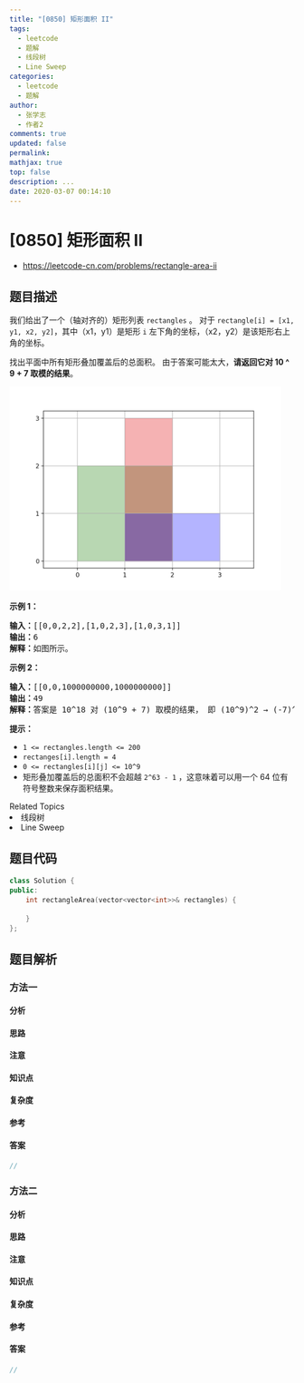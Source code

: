 ```yaml
---
title: "[0850] 矩形面积 II"
tags:
  - leetcode
  - 题解
  - 线段树
  - Line Sweep
categories:
  - leetcode
  - 题解
author:
  - 张学志
  - 作者2
comments: true
updated: false
permalink:
mathjax: true
top: false
description: ...
date: 2020-03-07 00:14:10
---
```



# [0850] 矩形面积 II
* https://leetcode-cn.com/problems/rectangle-area-ii


## 题目描述

<p>我们给出了一个（轴对齐的）矩形列表&nbsp;<code>rectangles</code>&nbsp;。 对于&nbsp;<code>rectangle[i] = [x1, y1, x2, y2]</code>，其中（x1，y1）是矩形&nbsp;<code>i</code>&nbsp;左下角的坐标，（x2，y2）是该矩形右上角的坐标。</p>

<p>找出平面中所有矩形叠加覆盖后的总面积。 由于答案可能太大，<strong>请返回它对 10 ^ 9 + 7 取模的结果</strong>。</p>

<p><img alt="" src="https://raw.githubusercontent.com/algoboy101/LeetCodeCrowdsource/master/imgs/rectangle_area_ii_pic.png" style="height: 360px; width: 480px;"></p>

<p><strong>示例 1：</strong></p>

<pre><strong>输入：</strong>[[0,0,2,2],[1,0,2,3],[1,0,3,1]]
<strong>输出：</strong>6
<strong>解释：</strong>如图所示。
</pre>

<p><strong>示例 2：</strong></p>

<pre><strong>输入：</strong>[[0,0,1000000000,1000000000]]
<strong>输出：</strong>49
<strong>解释：</strong>答案是 10^18 对 (10^9 + 7) 取模的结果， 即 (10^9)^2 &rarr; (-7)^2 = 49 。
</pre>

<p><strong>提示：</strong></p>

<ul>
	<li><code>1 &lt;= rectangles.length &lt;= 200</code></li>
	<li><code>rectanges[i].length = 4</code></li>
	<li><code>0 &lt;= rectangles[i][j] &lt;= 10^9</code></li>
	<li>矩形叠加覆盖后的总面积不会超越&nbsp;<code>2^63 - 1</code>&nbsp;，这意味着可以用一个&nbsp;64 位有符号整数来保存面积结果。</li>
</ul>
<div><div>Related Topics</div><div><li>线段树</li><li>Line Sweep</li></div></div>


## 题目代码

```cpp
class Solution {
public:
    int rectangleArea(vector<vector<int>>& rectangles) {

    }
};
```


## 题目解析


### 方法一

#### 分析

#### 思路

#### 注意

#### 知识点

#### 复杂度

#### 参考

#### 答案

```cpp
//
```


### 方法二

#### 分析

#### 思路

#### 注意

#### 知识点

#### 复杂度

#### 参考

#### 答案

```cpp
//
```


